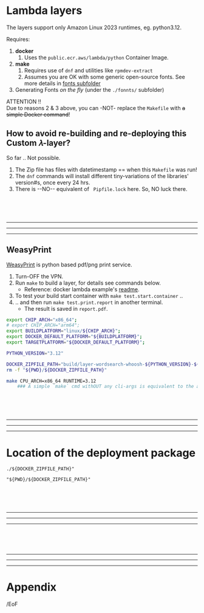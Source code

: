 # Lambda layers

The layers support only Amazon Linux 2023 runtimes, eg. python3.12.

Requires:
1. **docker**
   1. Uses the `public.ecr.aws/lambda/python` Container Image.
2. **make**
   1. Requires use of `dnf` and utilities like `rpmdev-extract`
   2. Assumes you are OK with some generic open-source fonts.  See more details in [fonts subfolder](./fonts/layer_builder.sh)
3. Generating Fonts _on the fly_ (under the `./fonnts/` subfolder)

ATTENTION !!<BR/>
Due to reasons 2 & 3 above, you can -NOT- replace the `Makefile` with ~~a simple Docker command~~!

## How to avoid re-building and re-deploying this Custom 𝜆-layer?

So far .. Not possible.

1. The Zip file has files with datetimestamp == when this `Makefile` was run!
2. The `dnf` commands will install different tiny-variations of the libraries' version#s, once every 24 hrs.
3. There is --NO-- equivalent of ` Pipfile.lock` here.  So, NO luck there.

<BR/> <BR/> <BR/>
<HR/> <HR/> <HR/>

## WeasyPrint

[WeasyPrint](https://weasyprint.org/) is python based pdf/png print service.

1.  Turn-OFF the VPN.
1.  Run `make` to build a layer, for details see commands below.
    *  Reference: docker lambda example's [readme](weasyprint/README.md).
1.  To test your build start container with `make test.start.container` ..
1.  .. and then run `make test.print.report`
in another terminal.
    *  The result is saved in `report.pdf`.


```bash
export CHIP_ARCH="x86_64";
# export CHIP_ARCH="arm64";
export BUILDPLATFORM="linux/${CHIP_ARCH}";
export DOCKER_DEFAULT_PLATFORM="${BUILDPLATFORM}";
export TARGETPLATFORM="${DOCKER_DEFAULT_PLATFORM}";

PYTHON_VERSION="3.12"

DOCKER_ZIPFILE_PATH="build/layer-wordsearch-whoosh-${PYTHON_VERSION}-${CHIP_ARCH}.zip"
rm -f "${PWD}/${DOCKER_ZIPFILE_PATH}"

make CPU_ARCH=x86_64 RUNTIME=3.12
    ### A simple `make` cmd withOUT any cli-args is equivalent to the above line.
```

<BR/> <BR/> <BR/>
<HR/> <HR/> <HR/>

# Location of the deployment package

`./${DOCKER_ZIPFILE_PATH}"`

`"${PWD}/${DOCKER_ZIPFILE_PATH}"`

<BR/> <BR/> <BR/>
<HR/> <HR/> <HR/>


<BR/> <BR/> <BR/>
<HR/> <HR/> <HR/>

# Appendix

/EoF
